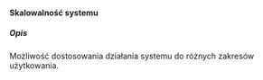 #### Skalowalność systemu 

##### Opis

Możliwość dostosowania działania systemu do różnych zakresów użytkowania.





